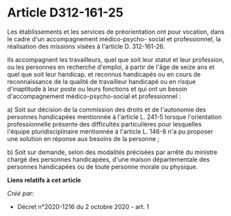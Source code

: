 # Article D312-161-25

Les établissements et les services de préorientation ont pour vocation, dans le cadre d'un accompagnement médico-psycho-
social et professionnel, la réalisation des missions visées à l'article D. 312-161-26.

Ils accompagnent les travailleurs, quel que soit leur statut et leur profession, ou les personnes en recherche d'emploi, à
partir de l'âge de seize ans et quel que soit leur handicap, et reconnus handicapés ou en cours de reconnaissance de la
qualité de travailleur handicapé ou en risque d'inaptitude à leur poste ou leurs fonctions et qui ont un besoin
d'accompagnement médico-psycho-social et professionnel :

a) Soit sur décision de la commission des droits et de l'autonomie des personnes handicapées mentionnée à l'article L. 241-5
lorsque l'orientation professionnelle présente des difficultés particulières pour lesquelles l'équipe pluridisciplinaire
mentionnée à l'article L. 146-8 n'a pu proposer une solution en réponse aux besoins de la personne ;

b) Soit sur demande, selon des modalités précisées par arrêté du ministre chargé des personnes handicapées, d'une maison
départementale des personnes handicapées ou de toute personne morale ou physique.

**Liens relatifs à cet article**

_Créé par_:

  - Décret n°2020-1216 du 2 octobre 2020 - art. 1
